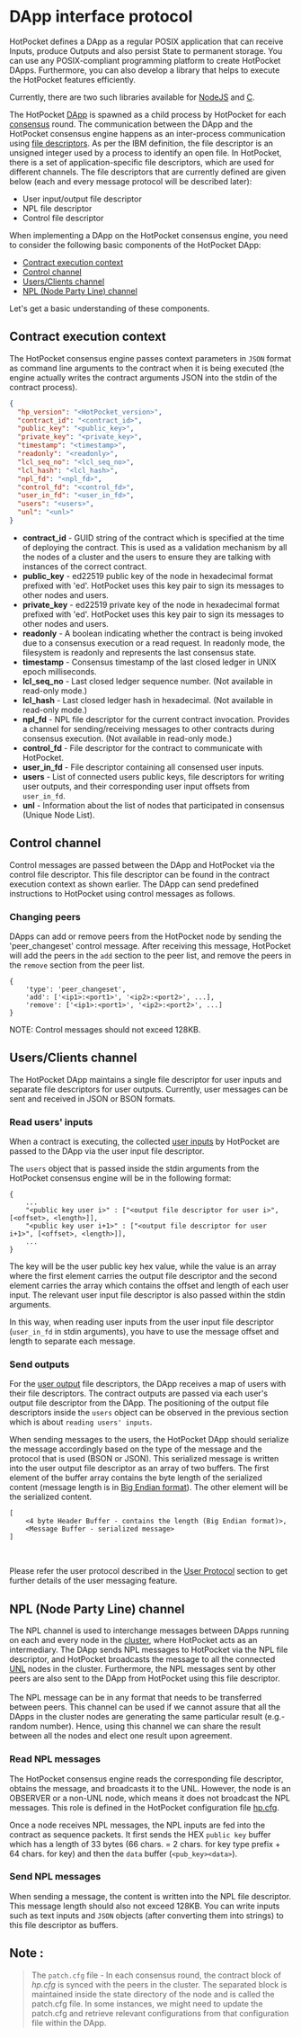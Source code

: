 # DApp interface protocol

HotPocket defines a DApp as a regular POSIX application that can receive Inputs, produce Outputs and also persist State to permanent storage. You can use any POSIX-compliant programming platform to create HotPocket DApps. Furthermore, you can also develop a library that helps to execute the HotPocket features efficiently.

Currently, there are two such libraries available for [NodeJS](https://github.com/EvernodeXRPL/hp-nodejs-contract) and [C](https://github.com/EvernodeXRPL/hp-c-contract).

The HotPocket [DApp](../../../platform/hotpocket/overview.md#dapp) is spawned as a child process by HotPocket for each [consensus](../../../platform/hotpocket/consensus.md) round. The communication between the DApp and the HotPocket consensus engine happens as an inter-process communication using [file descriptors](https://en.wikipedia.org/wiki/File_descriptor). As per the IBM definition, the file descriptor is an unsigned integer used by a process to identify an open file. In HotPocket, there is a set of application-specific file descriptors, which are used for different channels. The file descriptors that are currently defined are given below (each and every message protocol will be described later):

- User input/output file descriptor
- NPL file descriptor
- Control file descriptor

When implementing a DApp on the HotPocket consensus engine, you need to consider the following basic components of the HotPocket DApp:

- [Contract execution context](#contract-execution-context)
- [Control channel](#control-channel)
- [Users/Clients channel](#usersclients-channel)
- [NPL (Node Party Line) channel](#npl-node-party-line-channel)

Let's get a basic understanding of these components.

## Contract execution context

The HotPocket consensus engine passes context parameters in `JSON` format as command line arguments to the contract when it is being executed (the engine actually writes the contract arguments JSON into the stdin of the contract process).

```json
{
  "hp_version": "<HotPocket_version>",
  "contract_id": "<contract_id>",
  "public_key": "<public_key>",
  "private_key": "<private_key>",
  "timestamp": "<timestamp>",
  "readonly": "<readonly>",
  "lcl_seq_no": "<lcl_seq_no>",
  "lcl_hash": "<lcl_hash>",
  "npl_fd": "<npl_fd>",
  "control_fd": "<control_fd>",
  "user_in_fd": "<user_in_fd>",
  "users": "<users>",
  "unl": "<unl>"
}
```

- **contract_id** - GUID string of the contract which is specified at the time of deploying the contract. This is used as a validation mechanism by all the nodes of a cluster and the users to ensure they are talking with instances of the correct contract.
- **public_key** - ed22519 public key of the node in hexadecimal format prefixed with 'ed'. HotPocket uses this key pair to sign its messages to other nodes and users.
- **private_key** - ed22519 private key of the node in hexadecimal format prefixed with 'ed'. HotPocket uses this key pair to sign its messages to other nodes and users.
- **readonly** - A boolean indicating whether the contract is being invoked due to a consensus execution or a read request. In readonly mode, the filesystem is readonly and represents the last consensus state.
- **timestamp** - Consensus timestamp of the last closed ledger in UNIX epoch milliseconds.
- **lcl_seq_no** - Last closed ledger sequence number. (Not available in read-only mode.)
- **lcl_hash** - Last closed ledger hash in hexadecimal. (Not available in read-only mode.)
- **npl_fd** - NPL file descriptor for the current contract invocation. Provides a channel for sending/receiving messages to other contracts during consensus execution. (Not available in read-only mode.)
- **control_fd** - File descriptor for the contract to communicate with HotPocket.
- **user_in_fd** - File descriptor containing all consensed user inputs.
- **users** - List of connected users public keys, file descriptors for writing user outputs, and their corresponding user input offsets from `user_in_fd`.
- **unl** - Information about the list of nodes that participated in consensus (Unique Node List).

## Control channel

Control messages are passed between the DApp and HotPocket via the control file descriptor. This file descriptor can be found in the contract execution context as shown earlier. The DApp can send predefined instructions to HotPocket using control messages as follows.

### Changing peers

DApps can add or remove peers from the HotPocket node by sending the 'peer_changeset' control message. After receiving this message, HotPocket will add the peers in the `add` section to the peer list, and remove the peers in the `remove` section from the peer list.

    {
        'type': 'peer_changeset',
        'add': ['<ip1>:<port1>', '<ip2>:<port2>', ...],
        'remove': ['<ip1>:<port1>', '<ip2>:<port2>', ...]
    }

NOTE: Control messages should not exceed 128KB.

## Users/Clients channel

The HotPocket DApp maintains a single file descriptor for user inputs and separate file descriptors for user outputs. Currently, user messages can be sent and received in JSON or BSON formats.

### Read users' inputs

When a contract is executing, the collected [user inputs](../../../platform/hotpocket/users.md#user-inputs) by HotPocket are passed to the DApp via the user input file descriptor.

The `users` object that is passed inside the stdin arguments from the HotPocket consensus engine will be in the following format:

```
{
    ...
    "<public key user i>" : ["<output file descriptor for user i>", [<offset>, <length>]],
    "<public key user i+1>" : ["<output file descriptor for user i+1>", [<offset>, <length>]],
    ...
}
```

The key will be the user public key hex value, while the value is an array where the first element carries the output file descriptor and the second element carries the array which contains the offset and length of each user input. The relevant user input file descriptor is also passed within the stdin arguments.

In this way, when reading user inputs from the user input file descriptor (`user_in_fd` in stdin arguments), you have to use the message offset and length to separate each message.

### Send outputs

For the [user output](../../../platform/hotpocket/users.md#user-outputs) file descriptors, the DApp receives a map of users with their file descriptors. The contract outputs are passed via each user's output file descriptor from the DApp. The positioning of the output file descriptors inside the `users` object can be observed in the previous section which is about `reading users' inputs`.

When sending messages to the users, the HotPocket DApp should serialize the message accordingly based on the type of the message and the protocol that is used (BSON or JSON). This serialized message is written into the user output file descriptor as an array of two buffers. The first element of the buffer array contains the byte length of the serialized content (message length is in [Big Endian format](https://www.ibm.com/docs/en/epfz/5.3?topic=control-bigendian-littleendian-attributes)). The other element will be the serialized content.

```
[
    <4 byte Header Buffer - contains the length (Big Endian format)>,
    <Message Buffer - serialized message>
]
```

<br>

Please refer the user protocol described in the [User Protocol](client-protocol) section to get further details of the user messaging feature.

## NPL (Node Party Line) channel

The NPL channel is used to interchange messages between DApps running on each and every node in the [cluster](../../../platform/hotpocket/overview.md#hotpocket-cluster), where HotPocket acts as an intermediary. The DApp sends NPL messages to HotPocket via the NPL file descriptor, and HotPocket broadcasts the message to all the connected [UNL](../../../platform/hotpocket/consensus.md#unl---unique-node-list) nodes in the cluster. Furthermore, the NPL messages sent by other peers are also sent to the DApp from HotPocket using this file descriptor.<br><br> The NPL message can be in any format that needs to be transferred between peers. This channel can be used if we cannot assure that all the DApps in the cluster nodes are generating the same particular result (e.g.- random number). Hence, using this channel we can share the result between all the nodes and elect one result upon agreement.

### Read NPL messages

The HotPocket consensus engine reads the corresponding file descriptor, obtains the message, and broadcasts it to the UNL. However, the node is an OBSERVER or a non-UNL node, which means it does not broadcast the NPL messages. This role is defined in the HotPocket configuration file [hp.cfg](configuration).

Once a node receives NPL messages, the NPL inputs are fed into the contract as sequence packets. It first sends the HEX `public key` buffer which has a length of 33 bytes (66 chars. = 2 chars. for key type prefix + 64 chars. for key) and then the `data` buffer (`<pub_key><data>`).

### Send NPL messages

When sending a message, the content is written into the NPL file descriptor. This message length should also not exceed 128KB. You can write inputs such as text inputs and `JSON` objects (after converting them into strings) to this file descriptor as buffers.

## Note :

> The `patch.cfg` file -
> In each consensus round, the contract block of _hp.cfg_ is synced with the peers in the cluster. The separated block is maintained inside the state directory of the node and is called the patch.cfg file. In some instances, we might need to update the patch.cfg and retrieve relevant configurations from that configuration file within the DApp.